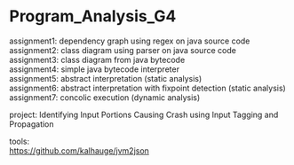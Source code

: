 # Program_Analysis_G4

assignment1: dependency graph using regex on java source code<br/>
assignment2: class diagram using parser on java source code<br/>
assignment3: class diagram from java bytecode<br/>
assignment4: simple java bytecode interpreter<br/>
assignment5: abstract interpretation (static analysis)<br/>
assignment6: abstract interpretation with fixpoint detection (static analysis)<br/>
assignment7: concolic execution (dynamic analysis)<br/>

project: Identifying Input Portions Causing Crash using Input Tagging and Propagation<br/>

tools:<br/>
https://github.com/kalhauge/jvm2json
